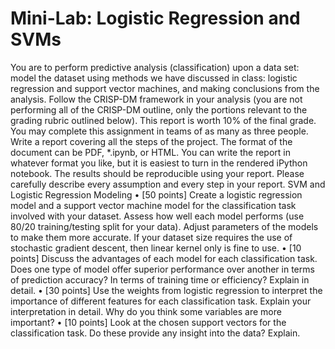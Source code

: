 # Mini-Lab: Logistic Regression and SVMs

You are to perform predictive analysis (classification) upon a data set: model the dataset using
methods we have discussed in class: logistic regression and support vector machines, and making
conclusions from the analysis. Follow the CRISP-DM framework in your analysis (you are not
performing all of the CRISP-DM outline, only the portions relevant to the grading rubric outlined
below). This report is worth 10% of the final grade. You may complete this assignment in teams of
as many as three people.
Write a report covering all the steps of the project. The format of the document can be PDF,
*.ipynb, or HTML. You can write the report in whatever format you like, but it is easiest to turn in the
rendered iPython notebook. The results should be reproducible using your report. Please carefully
describe every assumption and every step in your report.
SVM and Logistic Regression Modeling
• [50 points] Create a logistic regression model and a support vector machine model for the
classification task involved with your dataset. Assess how well each model performs (use
80/20 training/testing split for your data). Adjust parameters of the models to make them more
accurate. If your dataset size requires the use of stochastic gradient descent, then linear kernel
only is fine to use.
• [10 points] Discuss the advantages of each model for each classification task. Does one type
of model offer superior performance over another in terms of prediction accuracy? In terms of
training time or efficiency? Explain in detail.
• [30 points] Use the weights from logistic regression to interpret the importance of different
features for each classification task. Explain your interpretation in detail. Why do you think
some variables are more important?
• [10 points] Look at the chosen support vectors for the classification task. Do these provide
any insight into the data? Explain.

